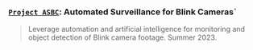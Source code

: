 ### [`Project ASBC`](): Automated Surveillance for Blink Cameras`
> Leverage automation and artificial intelligence for monitoring and object detection of Blink camera footage. Summer 2023.
